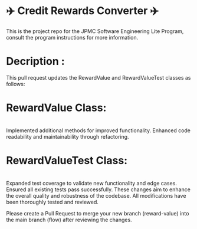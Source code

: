  # <h1>:airplane: Credit Rewards Converter :airplane:</h1>
This is the project repo for the JPMC Software Engineering Lite Program, consult the program instructions for more information.

# <h1>Decription :</h1>
This pull request updates the RewardValue and RewardValueTest classes as follows:
<br>
# RewardValue Class:
<br>
Implemented additional methods for improved functionality.
Enhanced code readability and maintainability through refactoring.
<br>

# RewardValueTest Class:
<br>
Expanded test coverage to validate new functionality and edge cases.
Ensured all existing tests pass successfully.
These changes aim to enhance the overall quality and robustness of the codebase. All modifications have been thoroughly tested and reviewed.

Please create a Pull Request to merge your new branch (reward-value) into the main branch (flow) after reviewing the changes.


 
 
 
